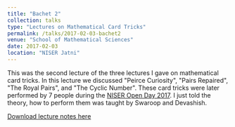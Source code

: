 ```yaml
---
title: "Bachet 2"
collection: talks
type: "Lectures on Mathematical Card Tricks"
permalink: /talks/2017-02-03-bachet2
venue: "School of Mathematical Sciences"
date: 2017-02-03
location: "NISER Jatni"
---
```


This was the second lecture of the three lectures I gave on mathematical card tricks. In this lecture we discussed "Peirce Curiosity", "Pairs Repaired", "The Royal Pairs", and "The Cyclic Number". These card tricks were later performed by 7 people during the [NISER Open Day 2017](https://gkorpal.github.io/talks/2017-04-08-math-o-trick). I just told the theory, how to perform them was taught by Swaroop and Devashish.

[Download lecture notes here](http://gkorpal.github.io/files/Bachet2.pdf)
